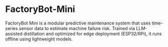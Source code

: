 # FactoryBot-Mini
FactoryBot Mini is a modular predictive maintenance system that uses time-series sensor data to estimate machine failure risk. Trained via LLM-assisted distillation and optimized for edge deployment (ESP32/RPi), it runs offline using lightweight models.

